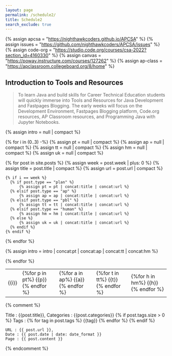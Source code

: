 ```yaml
---
layout: page
permalink: /schedule2/
title: Schedule2
search_exclude: true
---
```


{% assign apcsa = "https://nighthawkcoders.github.io/APCSA" %}
{% assign issues = "https://github.com/nighthawkcoders/APCSA/issues" %}
{% assign code-org = "https://studio.code.org/courses/csa-2022?section_id=4160330" %}
{% assign canvas = "https://poway.instructure.com/courses/127262" %}
{% assign ap-class = "https://apclassroom.collegeboard.org/8/home" %}

## Introduction to Tools and Resources
> To learn Java and build skills for Career Technical Education students will quickly immerse into Tools and Resources for Java Development and Fastpages Blogging.  The early weeks will focus on the Development Environment, Fastpages Blogging platform, Code.org resources, AP Classroom resources, and Programming Java with Jupyter Notebooks.

<table>
{% assign intro = null | compact %}

{% for i in (0..3) -%}
  {% assign pt = null | compact %}
  {% assign ap = null | compact %}
  {% assign tt = null | compact %}
  {% assign hm = null | compact %}
  {% assign uk = null | compact %}

  {% for post in site.posts %}
    {% assign week = post.week | plus: 0 %}
    {% assign title = post.title | compact %}
    {% assign url = post.url | compact %}


    {% if i == week %} 
      {% if post.type == "plan" %}
          {% assign pt = pt | concat:title | concat:url %}
      {% elsif post.type == "ap" %}
          {% assign ap = ap | concat:title | concat:url %}
      {% elsif post.type == "pbl" %}
          {% assign tt = tt | concat:title | concat:url %}
      {% elsif post.type == "human" %}
          {% assign hm = hm | concat:title | concat:url %}
      {% else %}
          {% assign uk = uk | concat:title | concat:url %}
      {% endif %}
    {% endif %}
  {% endfor %}

  {% assign intro = intro | concat:pt | concat:ap | concat:tt | concat:hm %}

  <tr>
  <td> {{i}} </td> 
  <td> {%for p in pt%} {{p}}<br/> {% endfor %} </td>
  <td> {%for a in ap%} {{a}} <br/> {% endfor %} </td>
  <td> {%for t in tt%} {{t}} <br/> {% endfor %} </td>
  <td> {%for h in hm%} {{h}} <br/> {% endfor %} </td>
  </tr>

{% endfor %}

</table>

{% comment %}

  Title : {{post.title}}, Categories : {{post.categories}}
  {% if post.tags.size > 0 %} 
    Tags :
    {% for tag in post.tags %}
    {{tag}} 
    {% endfor %}
  {% endif %}
  
    URL : {{ post.url }}, 
    Date : {{ post.date | date: date_format }}
    Page : {{ post.content }}

{% endcomment %}

